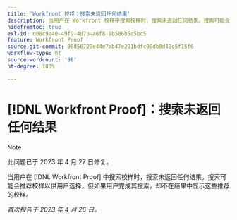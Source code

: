 ```yaml
---
title: 'Workfront 校样：搜索未返回任何结果'
description: 当用户在 Workfront 校样中搜索校样时，搜索未返回任何结果。搜索可能会推荐校样以供用户选择，但如果用户完成其搜索，却不在结果中显示这些推荐的校样。
hidefromtoc: true
exl-id: d00c9e40-49f9-4d7b-a6f8-9b506b5c5bc5
feature: Workfront Proof
source-git-commit: 98d56729e44e7ab47e201bdfc00db8d40c5f15f6
workflow-type: ht
source-wordcount: '98'
ht-degree: 100%

---
```


# [!DNL Workfront Proof]：搜索未返回任何结果

>[!NOTE]
>
>此问题已于 2023 年 4 月 27 日修复。

当用户在 [!DNL Workfront Proof] 中搜索校样时，搜索未返回任何结果。搜索可能会推荐校样以供用户选择，但如果用户完成其搜索，却不在结果中显示这些推荐的校样。

_首次报告于 2023 年 4 月 26 日。_

